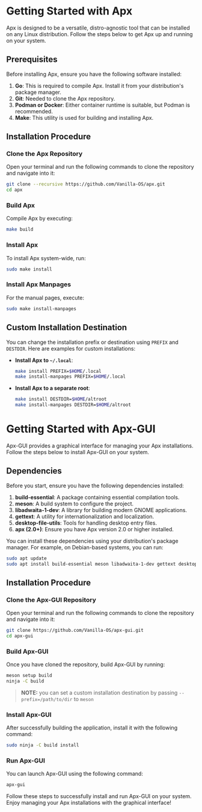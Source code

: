 # Getting Started with Apx

Apx is designed to be a versatile, distro-agnostic tool that can be installed on any Linux distribution. Follow the steps below to get Apx up and running on your system.

## Prerequisites

Before installing Apx, ensure you have the following software installed:

1. **Go**: This is required to compile Apx. Install it from your distribution's package manager.
2. **Git**: Needed to clone the Apx repository.
3. **Podman or Docker**: Either container runtime is suitable, but Podman is recommended.
4. **Make**: This utility is used for building and installing Apx.

## Installation Procedure

### Clone the Apx Repository  
   Open your terminal and run the following commands to clone the repository and navigate into it:
   ```bash
   git clone --recursive https://github.com/Vanilla-OS/apx.git
   cd apx
   ```

### Build Apx  
   Compile Apx by executing:
   ```bash
   make build
   ```

### Install Apx  
   To install Apx system-wide, run:
   ```bash
   sudo make install
   ```

### Install Apx Manpages  
   For the manual pages, execute:
   ```bash
   sudo make install-manpages
   ```

## Custom Installation Destination

You can change the installation prefix or destination using `PREFIX` and `DESTDIR`. Here are examples for custom installations:

- **Install Apx to `~/.local`**:
  ```bash
  make install PREFIX=$HOME/.local
  make install-manpages PREFIX=$HOME/.local
  ```

- **Install Apx to a separate root**:
  ```bash
  make install DESTDIR=$HOME/altroot
  make install-manpages DESTDIR=$HOME/altroot
  ```

# Getting Started with Apx-GUI

Apx-GUI provides a graphical interface for managing your Apx installations. Follow the steps below to install Apx-GUI on your system.

## Dependencies

Before you start, ensure you have the following dependencies installed:

1. **build-essential**: A package containing essential compilation tools.
2. **meson**: A build system to configure the project.
3. **libadwaita-1-dev**: A library for building modern GNOME applications.
4. **gettext**: A utility for internationalization and localization.
5. **desktop-file-utils**: Tools for handling desktop entry files.
6. **apx (2.0+)**: Ensure you have Apx version 2.0 or higher installed.

You can install these dependencies using your distribution's package manager. For example, on Debian-based systems, you can run:

```bash
sudo apt update
sudo apt install build-essential meson libadwaita-1-dev gettext desktop-file-utils apx
```

## Installation Procedure

### Clone the Apx-GUI Repository  
Open your terminal and run the following commands to clone the repository and navigate into it:
```bash
git clone https://github.com/Vanilla-OS/apx-gui.git
cd apx-gui
```

### Build Apx-GUI

Once you have cloned the repository, build Apx-GUI by running:

```bash
meson setup build
ninja -C build
```
> **NOTE:** you can set a custom installation destination by passing `--prefix=/path/to/dir` to `meson`

### Install Apx-GUI

After successfully building the application, install it with the following command:

```bash
sudo ninja -C build install
```

### Run Apx-GUI

You can launch Apx-GUI using the following command:

```bash
apx-gui
```

Follow these steps to successfully install and run Apx-GUI on your system. Enjoy managing your Apx installations with the graphical interface!